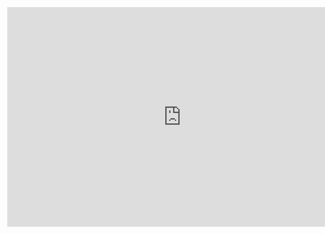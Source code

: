 <iframe 
	width="800" 
	height="506" 
	name ="Measures" 
	src="https://app.powerbi.com/view?r=eyJrIjoiMzcyNTcxNzYtZmFjOC00Yjk1LTgwM2ItNzM1ZmM2OTc4YjQ2IiwidCI6ImZhMWRhNjI0LTkwNDktNGY0My1hYmQ1LTk3MGNiNTc4YThjNiIsImMiOjl9&pageName=ReportSection1aebfca1d4084d5ac287" 
	frameborder="0" 	
	allowFullScreen="true">
</iframe>
